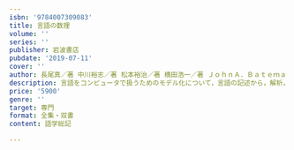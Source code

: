 ```yaml
---
isbn: '9784007309083'
title: 言語の数理
volume: ''
series: ''
publisher: 岩波書店
pubdate: '2019-07-11'
cover: ''
author: 長尾真／著 中川裕志／著 松本裕治／著 橋田浩一／著 ＪｏｈｎＡ．Ｂａｔｅｍａｎ／著
description: 言語をコンピュータで扱うためのモデル化について，言語の記述から，解析，生成までを具体的に紹介する．
price: '5900'
genre: ''
target: 専門
format: 全集・双書
content: 語学総記

---
```

